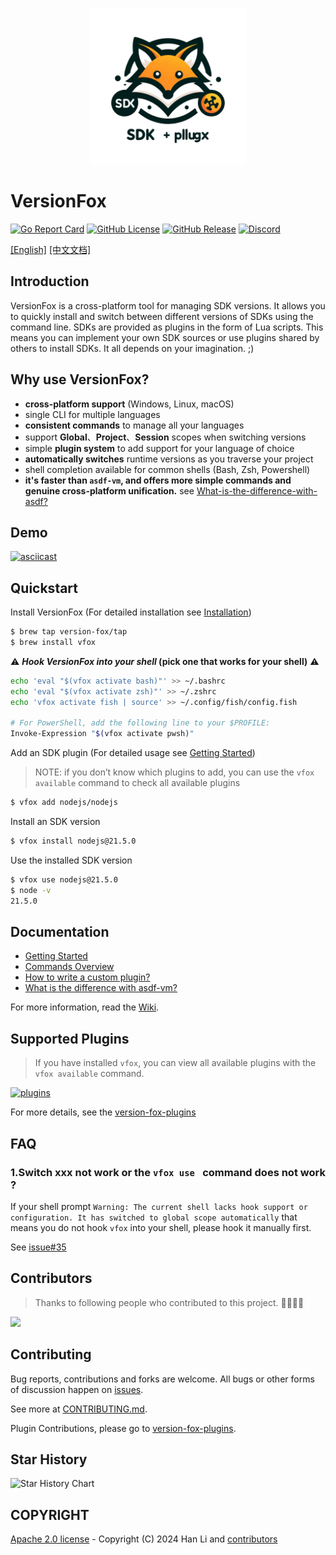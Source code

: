 <p style="" align="center">
  <img src="./logo.png" alt="Logo" width="250" height="250">
</p>

# VersionFox

[![Go Report Card](https://img.shields.io/badge/go%20report-A+-brightgreen.svg?style=for-the-badge)](https://goreportcard.com/report/github.com/version-fox/vfox)
[![GitHub License](https://img.shields.io/github/license/version-fox/vfox?style=for-the-badge)](LICENSE)
[![GitHub Release](https://img.shields.io/github/v/release/version-fox/vfox?display_name=tag&style=for-the-badge)](https://github.com/version-fox/vfox/releases)
[![Discord](https://img.shields.io/discord/1191981003204477019?style=for-the-badge&logo=discord)](https://discord.gg/PdEvGXHp)




[[English]](./README.md)  [[中文文档]](./README_CN.md)


## Introduction

VersionFox is a cross-platform tool for managing SDK versions. It allows you to quickly install
and switch between different versions of SDKs using the command line.
SDKs are provided as plugins in the form of Lua scripts. This means you can implement your own SDK sources or use
plugins shared by others to install SDKs. It all depends on your imagination. ;)

## Why use VersionFox?

- **cross-platform support** (Windows, Linux, macOS)
- single CLI for multiple languages
- **consistent commands** to manage all your languages
- support **Global**、**Project**、**Session** scopes when switching versions
- simple **plugin system** to add support for your language of choice
- **automatically switches** runtime versions as you traverse your project
- shell completion available for common shells (Bash, Zsh, Powershell)
- **it's faster than `asdf-vm`, and offers more simple commands and genuine cross-platform unification.** see [What-is-the-difference-with-asdf?](https://github.com/version-fox/vfox/wiki/What-is-the-difference-with-asdf%3F)

## Demo
[![asciicast](https://asciinema.org/a/630778.svg)](https://asciinema.org/a/630778)

## Quickstart

Install VersionFox (For detailed installation see [Installation](https://github.com/version-fox/vfox/wiki/Getting-Started#installation))

```bash
$ brew tap version-fox/tap
$ brew install vfox
```

⚠️ **_Hook VersionFox into your shell_ (pick one that works for your shell)** ⚠️

```bash
echo 'eval "$(vfox activate bash)"' >> ~/.bashrc
echo 'eval "$(vfox activate zsh)"' >> ~/.zshrc
echo 'vfox activate fish | source' >> ~/.config/fish/config.fish

# For PowerShell, add the following line to your $PROFILE:
Invoke-Expression "$(vfox activate pwsh)"
```

Add an SDK plugin (For detailed usage see [Getting Started](https://github.com/version-fox/vfox/wiki/Getting-Started))
> NOTE: if you don’t know which plugins to add, you can use the `vfox available` command to check all available plugins
```bash 
$ vfox add nodejs/nodejs
```

Install an SDK version
```bash
$ vfox install nodejs@21.5.0
```

Use the installed SDK version
```bash
$ vfox use nodejs@21.5.0
$ node -v
21.5.0
```


## Documentation

- [Getting Started](https://github.com/version-fox/vfox/wiki/Getting-Started)
- [Commands Overview](https://github.com/version-fox/vfox/wiki/All-Commands)
- [How to write a custom plugin?](https://github.com/version-fox/vfox/wiki/How-to-write-a-custom-plugin%3F)
- [What is the difference with asdf-vm?](https://github.com/version-fox/vfox/wiki/What-is-the-difference-with-asdf%3F)

 For more information, read the [Wiki](https://github.com/version-fox/vfox/wiki).


## Supported Plugins

> If you have installed `vfox`, you can view all available plugins with the `vfox available` command.

[![plugins](https://skillicons.dev/icons?i=java,nodejs,flutter,dotnet,dart,golang,maven,zig,deno&theme=light)](https://github.com/version-fox/version-fox-plugins)

For more details, see the [version-fox-plugins](https://github.com/version-fox/version-fox-plugins)

## FAQ

### 1.**Switch xxx not work or the `vfox use ` command does not work ?**

If your shell prompt `Warning: The current shell lacks hook support or configuration. It has switched to global scope automatically` that
means you do not hook `vfox` into your shell, please hook it manually first.

See [issue#35](https://github.com/version-fox/vfox/issues/35)



## Contributors

> Thanks to following people who contributed to this project. 🎉🎉🙏🙏

<a href="https://github.com/version-fox/vfox/graphs/contributors">
  <img src="https://contrib.rocks/image?repo=version-fox/vfox" />
</a>

## Contributing

Bug reports, contributions and forks are welcome. All bugs or other forms of discussion happen on [issues](http://github.com/version-fox/vfox/issues).

See more at [CONTRIBUTING.md](./CONTRIBUTING.md).

Plugin Contributions, please go to [version-fox-plugins](https://github.com/version-fox/version-fox-plugins).

## Star History

![Star History Chart](https://api.star-history.com/svg?repos=version-fox/vfox&type=Date)

## COPYRIGHT

[Apache 2.0 license](./LICENSE) - Copyright (C) 2024 Han Li and [contributors](https://github.com/version-fox/vfox/graphs/contributors)

